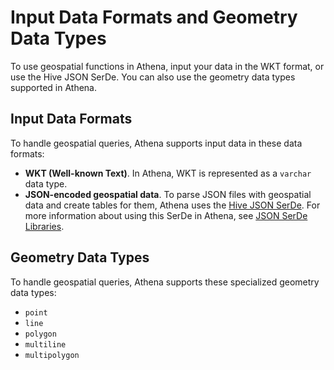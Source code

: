 # Input Data Formats and Geometry Data Types<a name="geospatial-input-data-formats-supported-geometry-types"></a>

To use geospatial functions in Athena, input your data in the WKT format, or use the Hive JSON SerDe\. You can also use the geometry data types supported in Athena\.

## Input Data Formats<a name="input-data-formats"></a>

To handle geospatial queries, Athena supports input data in these data formats:
+  **WKT \(Well\-known Text\)**\. In Athena, WKT is represented as a `varchar` data type\.
+  **JSON\-encoded geospatial data**\. To parse JSON files with geospatial data and create tables for them, Athena uses the [Hive JSON SerDe](https://github.com/Esri/spatial-framework-for-hadoop/wiki/Hive-JSON-SerDe)\. For more information about using this SerDe in Athena, see [JSON SerDe Libraries](json.md)\.

## Geometry Data Types<a name="geometry-data-types"></a>

To handle geospatial queries, Athena supports these specialized geometry data types:
+  `point` 
+  `line` 
+  `polygon` 
+  `multiline` 
+  `multipolygon` 